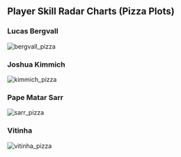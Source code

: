 ## Player Skill Radar Charts (Pizza Plots)

### Lucas Bergvall
![bergvall_pizza](https://github.com/user-attachments/assets/0d0f49c3-3d77-4584-ab36-8776742fd546)

### Joshua Kimmich
![kimmich_pizza](https://github.com/user-attachments/assets/f77db54a-04e3-4d5e-b93d-7b4d183b9597)

### Pape Matar Sarr
![sarr_pizza](https://github.com/user-attachments/assets/04ae54a4-85ce-4300-ae51-eb47dd172e1f)

### Vitinha
![vitinha_pizza](https://github.com/user-attachments/assets/13960c81-0391-4ef8-857d-87ebfa85e71c)
